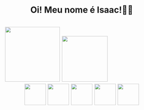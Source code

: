 <h1 align="center"> Oi! Meu nome é Isaac!👋👋 <h1>

<div>
  <img height="180cm" src="https://github-readme-stats.vercel.app/api?username=IsaacFaleirosQuevedo&show_icons=true&theme=radical">
  <img height="150cm" src="https://github-readme-stats.vercel.app/api/top-langs/?username=IsaacFaleirosQuevedo&layout=compact&theme=radical">
</div>
 
 <div align="center">
  <img hight="70" width="70" src="https://cdn.jsdelivr.net/gh/devicons/devicon/icons/css3/css3-original-wordmark.svg" />
  <img hight="70" width="70" src="https://cdn.jsdelivr.net/gh/devicons/devicon/icons/html5/html5-original-wordmark.svg" />
  <img hight="70" width="70" src="https://cdn.jsdelivr.net/gh/devicons/devicon/icons/python/python-original.svg" />
  <img hight="70" width="70" src="https://cdn.jsdelivr.net/gh/devicons/devicon/icons/visualstudio/visualstudio-plain.svg" />
  <img hight="70" width="70" src="https://cdn.jsdelivr.net/gh/devicons/devicon/icons/vscode/vscode-original.svg" />
 </div>
